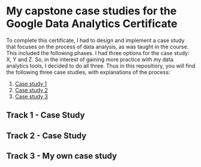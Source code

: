 # My capstone case studies for the Google Data Analytics Certificate

To complete this certificate, I had to design and implement a case study that focuses on the process of data analysis, as was taught in the course. This included the following phases. I had three options for the case study: X, Y and Z. So, in the interest of gaining more practice with my data analytics tools, I decided to do all three. Thus in this repositiory, you will find the following three case studies, with explanations of the process:

1. [Case study 1](#case1)
2. [Case study 2](#case2)
3. [Case study 3](#case3)

<a name="case1"></a>
## Track 1 - Case Study

<a name="case2"></a>
## Track 2 - Case Study

<a name="case3"></a>
## Track 3 - My own case study
